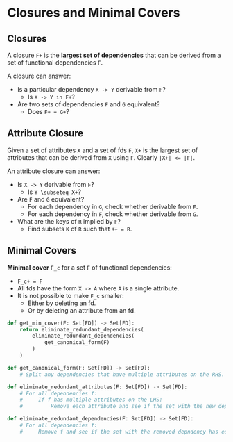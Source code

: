 # Closures and Minimal Covers
## Closures
A closure ``F+`` is the **largest set of dependencies** that can be derived from a set of functional dependencies ``F``.

A closure can answer:
- Is a particular dependency ``X -> Y`` derivable from ``F``?
    - Is ``X -> Y in F+``?
- Are two sets of dependencies ``F`` and ``G`` equivalent?
    - Does ``F+ = G+``?

## Attribute Closure
Given a set of attributes ``X`` and a set of fds ``F``, ``X+`` is the largest set of attributes that can be derived from ``X`` using ``F``. Clearly ``|X+| <= |F|``.

An attribute closure can answer:
- Is ``X -> Y`` derivable from ``F``?
    - Is ``Y \subseteq X+``?
- Are ``F`` and ``G`` equivalent?
    - For each dependency in ``G``, check whether derivable from ``F``.
    - For each dependency in ``F``, check whether derivable from ``G``.
- What are the keys of ``R`` implied by ``F``?
    - Find subsets ``K`` of ``R`` such that ``K+ = R``.

## Minimal Covers
**Minimal cover** ``F_c`` for a set ``F`` of functional dependencies:
- ``F_c+ = F``
- All fds have the form ``X -> A`` where ``A`` is a single attribute.
- It is not possible to make ``F_c`` smaller:
    - Either by deleting an fd.
    - Or by deleting an attribute from an fd.

```py
def get_min_cover(F: Set[FD]) -> Set[FD]:
    return eliminate_redundant_dependencies(
        eliminate_redundant_dependencies(
            get_canonical_form(F)
        )
    )

def get_canonical_form(F: Set[FD]) -> Set[FD]:
    # Split any dependencies that have multiple attributes on the RHS.

def eliminate_redundant_attributes(F: Set[FD]) -> Set[FD]:
    # For all dependencies f:
    #     If f has multiple attributes on the LHS:
    #         Remove each attribute and see if the set with the new dependency has equivalent closure.

def eliminate_redundant_dependencies(F: Set[FD]) -> Set[FD]:
    # For all dependencies f:
    #     Remove f and see if the set with the removed depndency has equivalent closure.
```

